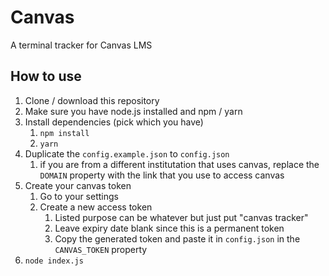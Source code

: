 # Canvas

A terminal tracker for Canvas LMS

## How to use

1. Clone / download this repository
2. Make sure you have node.js installed and npm / yarn
3. Install dependencies (pick which you have)
   1. `npm install`
   2. `yarn`
4. Duplicate the `config.example.json` to `config.json`
   1. if you are from a different institutation that uses canvas, replace the `DOMAIN` property with the link that you use to access canvas
5. Create your canvas token
   1. Go to your settings
   2. Create a new access token
      1. Listed purpose can be whatever but just put "canvas tracker"
      2. Leave expiry date blank since this is a permanent token
      3. Copy the generated token and paste it in `config.json` in the `CANVAS_TOKEN` property
6. `node index.js`
